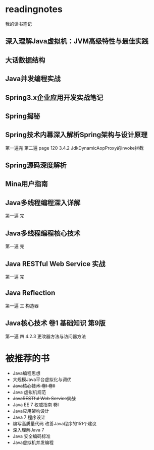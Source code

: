 # readingnotes
我的读书笔记

## 深入理解Java虚拟机：JVM高级特性与最佳实践

## 大话数据结构

## Java并发编程实战

## Spring3.x企业应用开发实战笔记

## Spring揭秘

## Spring技术内幕深入解析Spring架构与设计原理
第一遍完
第二遍 page 120 3.4.2 JdkDynamicAopProxy的invoke拦截

## Spring源码深度解析

## Mina用户指南

## Java多线程编程深入详解
第一遍 完

## Java多线程编程核心技术
第一遍 完

## Java RESTful Web Service 实战
第一遍 完

## Java Reflection
第一遍 三 构造器

## Java核心技术 卷1 基础知识 第9版
第一遍 四 4.2.3 更改器方法与访问器方法

# 被推荐的书

- Java编程思想
- 大规模Java平台虚拟化与调优
- ~~Java核心技术 卷I 卷II~~
- Java 虚拟机规范
- ~~JavaRESTful Web Service实战~~
- Java EE 7 权威指南 卷I
- Java应用架构设计
- Java 7 程序设计
- 编写高质量代码 改善Java程序的151个建议
- 深入理解Java 7
- Java 安全编码标准
- Java虚拟机并发编程

